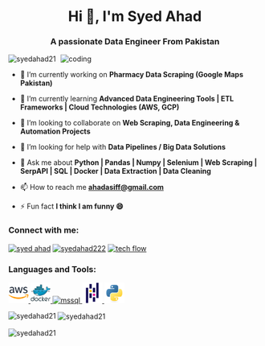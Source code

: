 
<h1 align="center">Hi 👋, I'm Syed Ahad</h1>
<h3 align="center">A passionate Data Engineer From Pakistan</h3>

<img align="right" alt="coding" width="400" src="https://camo.githubusercontent.com/4d9f5ecceb711eec6e2018f38a5677dc657c9738d4a65ba3b928c41c0a45b439/68747470733a2f2f6d69726f2e6d656469756d2e636f6d2f6d61782f313336302f302a37513379765349765f7430696f4a2d5a2e676966">

<p align="left"> <img src="https://komarev.com/ghpvc/?username=syedahad21&label=Profile%20views&color=0e75b6&style=flat" alt="syedahad21" /> </p>

- 🔭 I’m currently working on ****Pharmacy Data Scraping (Google Maps Pakistan)****

- 🌱 I’m currently learning **Advanced Data Engineering Tools | ETL Frameworks | Cloud Technologies (AWS, GCP)**

- 👯 I’m looking to collaborate on ****Web Scraping, Data Engineering & Automation Projects****

- 🤝 I’m looking for help with ****Data Pipelines / Big Data Solutions****

- 💬 Ask me about **Python | Pandas | Numpy | Selenium | Web Scraping | SerpAPI | SQL | Docker | Data Extraction | Data Cleaning**

- 📫 How to reach me **ahadasiff@gmail.com**

- ⚡ Fun fact **I think I am funny 😄**

<h3 align="left">Connect with me:</h3>
<p align="left">
<a href="https://linkedin.com/in/syed ahad" target="blank"><img align="center" src="https://raw.githubusercontent.com/rahuldkjain/github-profile-readme-generator/master/src/images/icons/Social/linked-in-alt.svg" alt="syed ahad" height="30" width="40" /></a>
<a href="https://instagram.com/syedahad222" target="blank"><img align="center" src="https://raw.githubusercontent.com/rahuldkjain/github-profile-readme-generator/master/src/images/icons/Social/instagram.svg" alt="syedahad222" height="30" width="40" /></a>
<a href="https://www.youtube.com/c/tech flow" target="blank"><img align="center" src="https://raw.githubusercontent.com/rahuldkjain/github-profile-readme-generator/master/src/images/icons/Social/youtube.svg" alt="tech flow" height="30" width="40" /></a>
</p>

<h3 align="left">Languages and Tools:</h3>
<p align="left"> <a href="https://aws.amazon.com" target="_blank" rel="noreferrer"> <img src="https://raw.githubusercontent.com/devicons/devicon/master/icons/amazonwebservices/amazonwebservices-original-wordmark.svg" alt="aws" width="40" height="40"/> </a> <a href="https://www.docker.com/" target="_blank" rel="noreferrer"> <img src="https://raw.githubusercontent.com/devicons/devicon/master/icons/docker/docker-original-wordmark.svg" alt="docker" width="40" height="40"/> </a> <a href="https://www.microsoft.com/en-us/sql-server" target="_blank" rel="noreferrer"> <img src="https://www.svgrepo.com/show/303229/microsoft-sql-server-logo.svg" alt="mssql" width="40" height="40"/> </a> <a href="https://pandas.pydata.org/" target="_blank" rel="noreferrer"> <img src="https://raw.githubusercontent.com/devicons/devicon/2ae2a900d2f041da66e950e4d48052658d850630/icons/pandas/pandas-original.svg" alt="pandas" width="40" height="40"/> </a> <a href="https://www.python.org" target="_blank" rel="noreferrer"> <img src="https://raw.githubusercontent.com/devicons/devicon/master/icons/python/python-original.svg" alt="python" width="40" height="40"/> </a> </p>

<p><img align="left" src="https://github-readme-stats.vercel.app/api/top-langs?username=syedahad21&show_icons=true&locale=en&layout=compact" alt="syedahad21" /></p>

<p>&nbsp;<img align="center" src="https://github-readme-stats.vercel.app/api?username=syedahad21&show_icons=true&locale=en" alt="syedahad21" /></p>

<p><img align="center" src="https://github-readme-streak-stats.herokuapp.com/?user=syedahad21&" alt="syedahad21"
